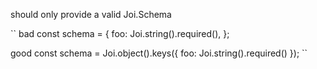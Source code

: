 
should only provide a valid Joi.Schema

``
bad
const schema = {
            foo: Joi.string().required(),
        };


good
 const schema = Joi.object().keys({
            foo: Joi.string().required()
        });
``